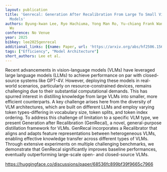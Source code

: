 ```yaml
---
layout: publication
title: 'Genrecal: Generation After Recalibration From Large To Small Vision-language
  Models'
authors: Byung-kwan Lee, Ryo Hachiuma, Yong Man Ro, Yu-chiang Frank Wang, Yueh-hua
  Wu
conference: No Venue
year: 2025
bibkey: lee2025genrecal
additional_links: [{name: Paper, url: 'https://arxiv.org/abs/hf2506.15681'}]
tags: ["Efficiency", "Model Architecture"]
short_authors: Lee et al.
---
```

Recent advancements in vision-language models (VLMs) have leveraged large language models (LLMs) to achieve performance on par with closed-source systems like GPT-4V. However, deploying these models in real-world scenarios, particularly on resource-constrained devices, remains challenging due to their substantial computational demands. This has spurred interest in distilling knowledge from large VLMs into smaller, more efficient counterparts. A key challenge arises here from the diversity of VLM architectures, which are built on different LLMs and employ varying token types-differing in vocabulary size, token splits, and token index ordering. To address this challenge of limitation to a specific VLM type, we present Generation after Recalibration (GenRecal), a novel, general-purpose distillation framework for VLMs. GenRecal incorporates a Recalibrator that aligns and adapts feature representations between heterogeneous VLMs, enabling effective knowledge transfer across different types of VLMs. Through extensive experiments on multiple challenging benchmarks, we demonstrate that GenRecal significantly improves baseline performances, eventually outperforming large-scale open- and closed-source VLMs.

https://huggingface.co/discussions/paper/68536fc899bf39f9665c7966
